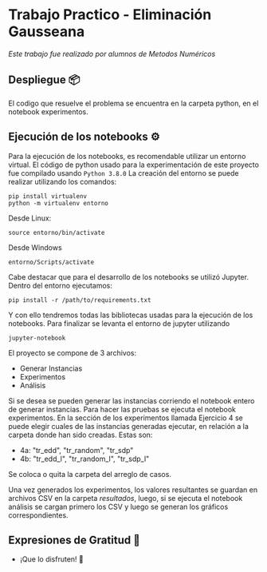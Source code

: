 # Trabajo Practico - Eliminación Gausseana

_Este trabajo fue realizado por alumnos de Metodos Numéricos_

## Despliegue 📦

El codigo que resuelve el problema se encuentra en la carpeta python, en el notebook experimentos.

## Ejecución de los notebooks ⚙️
Para la ejecución de los notebooks, es recomendable utilizar un entorno virtual. El código de python usado para la experimentación de este proyecto fue compilado usando `Python 3.8.0`
La creación del entorno se puede realizar utilizando los comandos:
```
pip install virtualenv
python -m virtualenv entorno
```
Desde Linux:
```
source entorno/bin/activate
```
Desde Windows
```
entorno/Scripts/activate
```
Cabe destacar que para el desarrollo de los notebooks se utilizó Jupyter.
Dentro del entorno ejecutamos:
```
pip install -r /path/to/requirements.txt
```
Y con ello tendremos todas las bibliotecas usadas para la ejecución de los notebooks. Para finalizar se levanta el entorno de jupyter utilizando
```
jupyter-notebook
```

El proyecto se compone de 3 archivos:
- Generar Instancias
- Experimentos
- Análisis

Si se desea se pueden generar las instancias corriendo el notebook entero de generar instancias.
Para hacer las pruebas se ejecuta el notebook experimentos. En la sección de los experimentos llamada Ejercicio 4 se puede elegir cuales de las instancias generadas ejecutar, en relación a la carpeta donde han sido creadas. Estas son:
- 4a: "tr_edd", "tr_random", "tr_sdp"
- 4b: "tr_edd_l", "tr_random_l", "tr_sdp_l"

Se coloca o quita la carpeta del arreglo de casos.

Una vez generados los experimentos, los valores resultantes se guardan en archivos CSV en la carpeta _resultados_, luego, si se ejecuta el notebook análisis se cargan primero los CSV y luego se generan los gráficos correspondientes.

## Expresiones de Gratitud 🎁

* ¡Que lo disfruten! 📢
